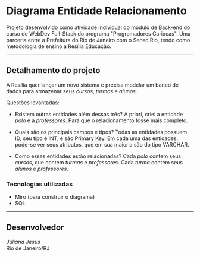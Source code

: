 # **Diagrama Entidade Relacionamento**

Projeto desenvolvido como atividade individual do módulo de Back-end do curso de WebDev Full-Stack do programa "Programadores Cariocas". Uma parceria entre a Prefeitura do Rio de Janeiro com o Senac Rio, tendo como metodologia de ensino a Resília Educação.

---

## **Detalhamento do projeto**

A Resília quer lançar um novo sistema e precisa modelar um banco de dados para armazenar seus *cursos*, *turmas* e *alunos*.

Questões levantadas:
- Existem outras entidades além dessas três?
    A priori, criei a entidade *polo* e a *professores*. Para que o relacionamento fosse mais completo.

- Quais são os principais campos e tipos?
    Todas as entidades possuem ID, seu tipo é INT, e são Primary Key.
    Em cada uma das entidades, pode-se ver seus atributos, que em sua maioria são do tipo VARCHAR.

- Como essas entidades estão relacionadas?
    Cada *polo* contem seus *cursos*, que contem *turmas* e *professores*. 
    Cada *turma* contém seus *alunos* e *professores*.

### **Tecnologias utilizadas**
- Miro (para construir o diagrama)
- SQL

---

## **Desenvolvedor**
*Juliana Jesus*<br>
Rio de Janeiro/RJ